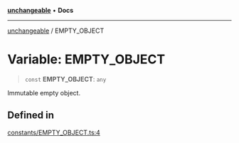 [**unchangeable**](../README.md) • **Docs**

***

[unchangeable](../README.md) / EMPTY\_OBJECT

# Variable: EMPTY\_OBJECT

> `const` **EMPTY\_OBJECT**: `any`

Immutable empty object.

## Defined in

[constants/EMPTY\_OBJECT.ts:4](https://github.com/nevoland/unchangeable/blob/7e2e0733662cd884e038e5bf65b215f911ac6852/lib/constants/EMPTY_OBJECT.ts#L4)
